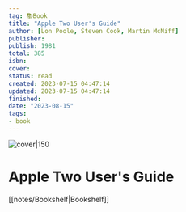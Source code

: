 ```yaml
---
tag: 📚Book
title: "Apple Two User's Guide"
author: [Lon Poole, Steven Cook, Martin McNiff]
publisher: 
publish: 1981
total: 385
isbn:  
cover: 
status: read
created: 2023-07-15 04:47:14
updated: 2023-07-15 04:47:14
finished: 
date: "2023-08-15"
tags:
- book
---
```


![cover|150]()

# Apple Two User's Guide
[[notes/Bookshelf|Bookshelf]]